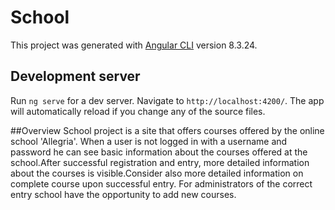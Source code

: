 # School

This project was generated with [Angular CLI](https://github.com/angular/angular-cli) version 8.3.24.

## Development server

Run `ng serve` for a dev server. Navigate to `http://localhost:4200/`. The app will automatically reload if you change any of the source files.


##Overview
School project is a site that offers courses offered by the online school 'Allegria'. When a user is not logged in with a username and password he can see basic information about the courses offered at the school.After successful registration and entry, more detailed information about the courses is visible.Consider also more detailed information on complete course upon successful entry. 
For administrators of the correct entry school have the opportunity to add new courses.
